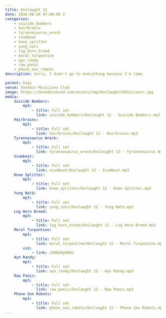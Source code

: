 ```yaml
---
title: Onslaught 12
date: 2016-08-26 07:00:00 Z
categories:
    - suicide_bombers
    - hairbrains
    - tyrannosaurus_wreck
    - scumbeat
    - knee_splitter
    - yung_natz
    - log_horn_breed
    - moral_turpentine
    - ayn_randy
    - raw_panic
    - phone_sex_robots
description: Sorry, I didn't go to everything because I'm lame.

parent: Gigs
venue: Dunedin Musicians Club
image: https://dunedinsound.com/assets/img/Onslaught%2012/cover.jpg
media:
    Suicide Bombers:
        mp3:
            - title: Full set
              link: suicide_bombers/Onslaught 12 - Suicide Bombers.mp3
    Hairbrains:
        mp3:
            - title: Full set
              link: hairbrains/Onslaught 12 - Hairbrains.mp3
    Tyrannosaurus Wreck:
        mp3:
            - title: Full set
              link: tyrannosaurus_wreck/Onslaught 12 - Tyrannosaurus Wreck.mp3
    Scumbeat:
        mp3:
            - title: Full set
              link: scumbeat/Onslaught 12 - Scumbeat.mp3
    Knee Splitter:
        mp3:
            - title: Full set
              link: knee_splitter/Onslaught 12 - Knee Splitter.mp3
    Yung Nat$:
        mp3:
            - title: Full set
              link: yung_natz/Onslaught 12 - Yung Nat$.mp3
    Log Horn Breed:
        mp3:
            - title: Full set
              link: log_horn_breed/Onslaught 12 - Log Horn Breed.mp3
    Moral Turpentine:
        mp3:
            - title: Full set
              link: moral_turpentine/Onslaught 12 - Moral Turpentine.mp3
        vid:
            - link: zU88eKp96bU
    Ayn Randy:
        mp3:
            - title: Full set
              link: ayn_randy/Onslaught 12 - Ayn Randy.mp3
    Raw Panic:
        mp3:
            - title: Full set
              link: raw_panic/Onslaught 12 - Raw Panic.mp3
    Phone Sex Robots:
        mp3:
            - title: Full set
              link: phone_sex_robots/Onslaught 12 - Phone Sex Robots.mp3
---
```


